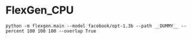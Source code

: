 # FlexGen_CPU
`python -m flexgen.main --model facebook/opt-1.3b --path __DUMMY__ --percent 100 100 100 --overlap True`
